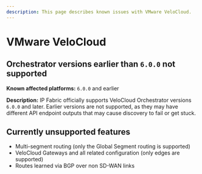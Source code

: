 ```yaml
---
description: This page describes known issues with VMware VeloCloud.
---
```


# VMware VeloCloud


## Orchestrator versions earlier than `6.0.0` not supported

**Known affected platforms:** `6.0.0` and earlier

**Description:** IP Fabric officially supports VeloCloud Orchestrator versions `6.0.0` and later.
Earlier versions are not supported, as they may have different API
endpoint outputs that may cause discovery to fail or get stuck.

## Currently unsupported features

- Multi-segment routing (only the Global Segment routing is supported)
- VeloCloud Gateways and all related configuration (only edges are supported)
- Routes learned via BGP over non SD-WAN links